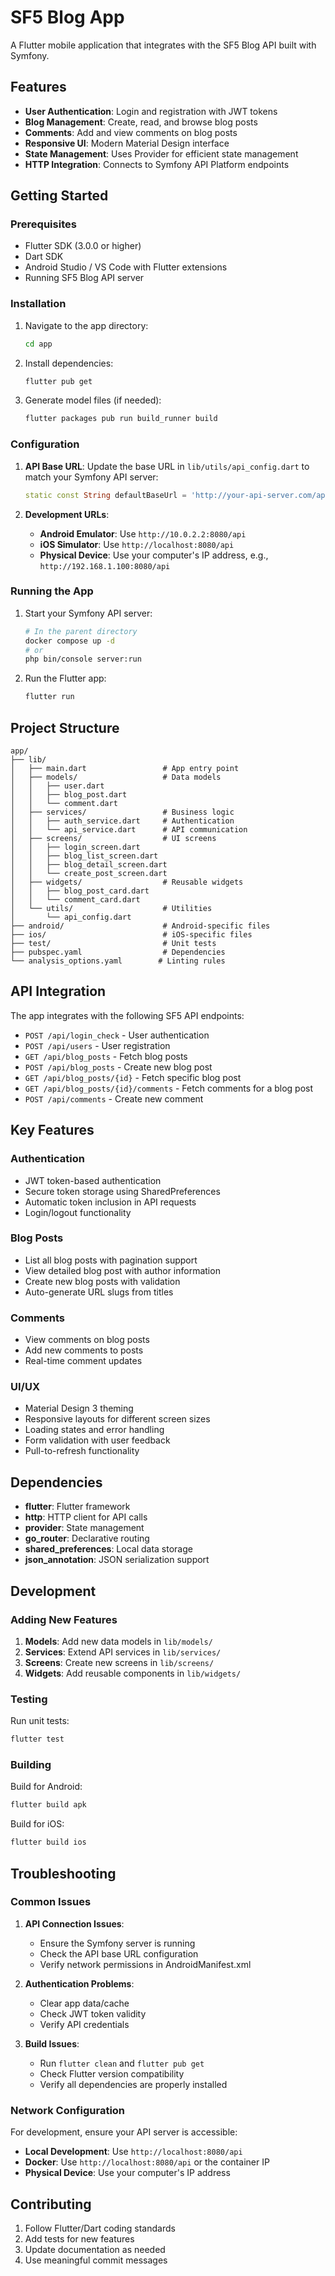 # SF5 Blog App

A Flutter mobile application that integrates with the SF5 Blog API built with Symfony.

## Features

- **User Authentication**: Login and registration with JWT tokens
- **Blog Management**: Create, read, and browse blog posts
- **Comments**: Add and view comments on blog posts
- **Responsive UI**: Modern Material Design interface
- **State Management**: Uses Provider for efficient state management
- **HTTP Integration**: Connects to Symfony API Platform endpoints

## Getting Started

### Prerequisites

- Flutter SDK (3.0.0 or higher)
- Dart SDK
- Android Studio / VS Code with Flutter extensions
- Running SF5 Blog API server

### Installation

1. Navigate to the app directory:
   ```bash
   cd app
   ```

2. Install dependencies:
   ```bash
   flutter pub get
   ```

3. Generate model files (if needed):
   ```bash
   flutter packages pub run build_runner build
   ```

### Configuration

1. **API Base URL**: Update the base URL in `lib/utils/api_config.dart` to match your Symfony API server:
   ```dart
   static const String defaultBaseUrl = 'http://your-api-server.com/api';
   ```

2. **Development URLs**:
   - **Android Emulator**: Use `http://10.0.2.2:8080/api`
   - **iOS Simulator**: Use `http://localhost:8080/api`
   - **Physical Device**: Use your computer's IP address, e.g., `http://192.168.1.100:8080/api`

### Running the App

1. Start your Symfony API server:
   ```bash
   # In the parent directory
   docker compose up -d
   # or
   php bin/console server:run
   ```

2. Run the Flutter app:
   ```bash
   flutter run
   ```

## Project Structure

```
app/
├── lib/
│   ├── main.dart                 # App entry point
│   ├── models/                   # Data models
│   │   ├── user.dart
│   │   ├── blog_post.dart
│   │   └── comment.dart
│   ├── services/                 # Business logic
│   │   ├── auth_service.dart     # Authentication
│   │   └── api_service.dart      # API communication
│   ├── screens/                  # UI screens
│   │   ├── login_screen.dart
│   │   ├── blog_list_screen.dart
│   │   ├── blog_detail_screen.dart
│   │   └── create_post_screen.dart
│   ├── widgets/                  # Reusable widgets
│   │   ├── blog_post_card.dart
│   │   └── comment_card.dart
│   └── utils/                    # Utilities
│       └── api_config.dart
├── android/                      # Android-specific files
├── ios/                          # iOS-specific files
├── test/                         # Unit tests
├── pubspec.yaml                  # Dependencies
└── analysis_options.yaml        # Linting rules
```

## API Integration

The app integrates with the following SF5 API endpoints:

- `POST /api/login_check` - User authentication
- `POST /api/users` - User registration
- `GET /api/blog_posts` - Fetch blog posts
- `POST /api/blog_posts` - Create new blog post
- `GET /api/blog_posts/{id}` - Fetch specific blog post
- `GET /api/blog_posts/{id}/comments` - Fetch comments for a blog post
- `POST /api/comments` - Create new comment

## Key Features

### Authentication
- JWT token-based authentication
- Secure token storage using SharedPreferences
- Automatic token inclusion in API requests
- Login/logout functionality

### Blog Posts
- List all blog posts with pagination support
- View detailed blog post with author information
- Create new blog posts with validation
- Auto-generate URL slugs from titles

### Comments
- View comments on blog posts
- Add new comments to posts
- Real-time comment updates

### UI/UX
- Material Design 3 theming
- Responsive layouts for different screen sizes
- Loading states and error handling
- Form validation with user feedback
- Pull-to-refresh functionality

## Dependencies

- **flutter**: Flutter framework
- **http**: HTTP client for API calls
- **provider**: State management
- **go_router**: Declarative routing
- **shared_preferences**: Local data storage
- **json_annotation**: JSON serialization support

## Development

### Adding New Features

1. **Models**: Add new data models in `lib/models/`
2. **Services**: Extend API services in `lib/services/`
3. **Screens**: Create new screens in `lib/screens/`
4. **Widgets**: Add reusable components in `lib/widgets/`

### Testing

Run unit tests:
```bash
flutter test
```

### Building

Build for Android:
```bash
flutter build apk
```

Build for iOS:
```bash
flutter build ios
```

## Troubleshooting

### Common Issues

1. **API Connection Issues**:
   - Ensure the Symfony server is running
   - Check the API base URL configuration
   - Verify network permissions in AndroidManifest.xml

2. **Authentication Problems**:
   - Clear app data/cache
   - Check JWT token validity
   - Verify API credentials

3. **Build Issues**:
   - Run `flutter clean` and `flutter pub get`
   - Check Flutter version compatibility
   - Verify all dependencies are properly installed

### Network Configuration

For development, ensure your API server is accessible:

- **Local Development**: Use `http://localhost:8080/api`
- **Docker**: Use `http://localhost:8080/api` or the container IP
- **Physical Device**: Use your computer's IP address

## Contributing

1. Follow Flutter/Dart coding standards
2. Add tests for new features
3. Update documentation as needed
4. Use meaningful commit messages